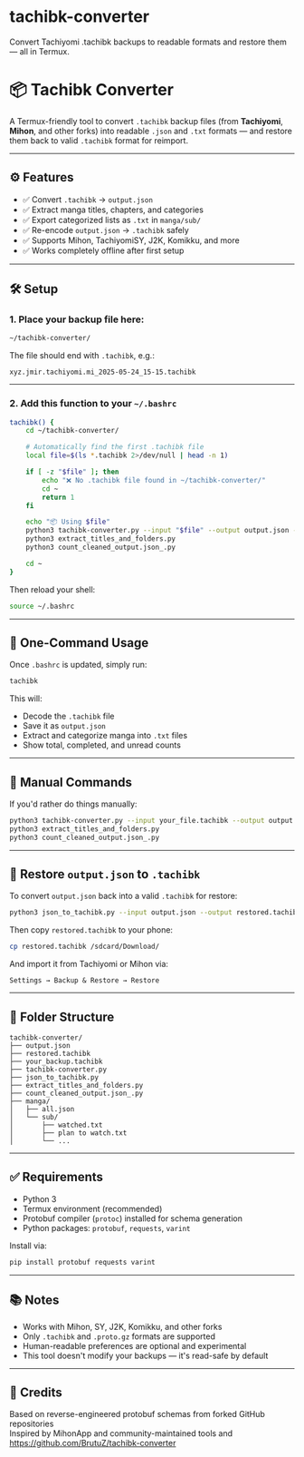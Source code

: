 # tachibk-converter
Convert Tachiyomi .tachibk backups to readable formats and restore them — all in Termux.
# 📦 Tachibk Converter

A Termux-friendly tool to convert `.tachibk` backup files (from **Tachiyomi**, **Mihon**, and other forks) into readable `.json` and `.txt` formats — and restore them back to valid `.tachibk` format for reimport.

---

## ⚙️ Features

- ✅ Convert `.tachibk` → `output.json`
- ✅ Extract manga titles, chapters, and categories
- ✅ Export categorized lists as `.txt` in `manga/sub/`
- ✅ Re-encode `output.json` → `.tachibk` safely
- ✅ Supports Mihon, TachiyomiSY, J2K, Komikku, and more
- ✅ Works completely offline after first setup

---

## 🛠️ Setup

### 1. Place your backup file here:

```bash
~/tachibk-converter/
```

The file should end with `.tachibk`, e.g.:

```
xyz.jmir.tachiyomi.mi_2025-05-24_15-15.tachibk
```

---

### 2. Add this function to your `~/.bashrc`

```bash
tachibk() {
    cd ~/tachibk-converter/

    # Automatically find the first .tachibk file
    local file=$(ls *.tachibk 2>/dev/null | head -n 1)

    if [ -z "$file" ]; then
        echo "❌ No .tachibk file found in ~/tachibk-converter/"
        cd ~
        return 1
    fi

    echo "📦 Using $file"
    python3 tachibk-converter.py --input "$file" --output output.json --fork mihon
    python3 extract_titles_and_folders.py
    python3 count_cleaned_output.json_.py

    cd ~
}
```

Then reload your shell:

```bash
source ~/.bashrc
```

---

## 🚀 One-Command Usage

Once `.bashrc` is updated, simply run:

```bash
tachibk
```

This will:

- Decode the `.tachibk` file  
- Save it as `output.json`  
- Extract and categorize manga into `.txt` files  
- Show total, completed, and unread counts  

---

## 🧪 Manual Commands

If you'd rather do things manually:

```bash
python3 tachibk-converter.py --input your_file.tachibk --output output.json --fork mihon
python3 extract_titles_and_folders.py
python3 count_cleaned_output.json_.py
```

---

## 🔁 Restore `output.json` to `.tachibk`

To convert `output.json` back into a valid `.tachibk` for restore:

```bash
python3 json_to_tachibk.py --input output.json --output restored.tachibk
```

Then copy `restored.tachibk` to your phone:

```bash
cp restored.tachibk /sdcard/Download/
```

And import it from Tachiyomi or Mihon via:

```
Settings → Backup & Restore → Restore
```

---

## 📁 Folder Structure

```
tachibk-converter/
├── output.json
├── restored.tachibk
├── your_backup.tachibk
├── tachibk-converter.py
├── json_to_tachibk.py
├── extract_titles_and_folders.py
├── count_cleaned_output.json_.py
├── manga/
│   ├── all.json
│   └── sub/
│       ├── watched.txt
│       ├── plan to watch.txt
│       └── ...
```

---

## ✅ Requirements

- Python 3  
- Termux environment (recommended)  
- Protobuf compiler (`protoc`) installed for schema generation  
- Python packages: `protobuf`, `requests`, `varint`  

Install via:

```bash
pip install protobuf requests varint
```

---

## 📚 Notes

- Works with Mihon, SY, J2K, Komikku, and other forks  
- Only `.tachibk` and `.proto.gz` formats are supported  
- Human-readable preferences are optional and experimental  
- This tool doesn't modify your backups — it's read-safe by default  

---

## 🙏 Credits

Based on reverse-engineered protobuf schemas from forked GitHub repositories  
Inspired by MihonApp and community-maintained tools and https://github.com/BrutuZ/tachibk-converter 
